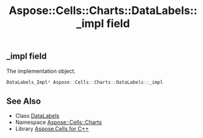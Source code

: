 ﻿---
title: Aspose::Cells::Charts::DataLabels::_impl field
linktitle: _impl
second_title: Aspose.Cells for C++ API Reference
description: 'Aspose::Cells::Charts::DataLabels::_impl field. The implementation object in C++.'
type: docs
weight: 4900
url: /cpp/aspose.cells.charts/datalabels/_impl/
---
## _impl field


The implementation object.

```cpp
DataLabels_Impl* Aspose::Cells::Charts::DataLabels::_impl
```

## See Also

* Class [DataLabels](../)
* Namespace [Aspose::Cells::Charts](../../)
* Library [Aspose.Cells for C++](../../../)
